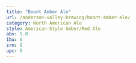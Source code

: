 ```yaml
---
title: "Boont Amber Ale"
url: /anderson-valley-brewing/boont-amber-ale/
category: North American Ale
style: American-Style Amber/Red Ale
abv: 5.8
ibu: 0
srm: 0
upc: 0
---
```


